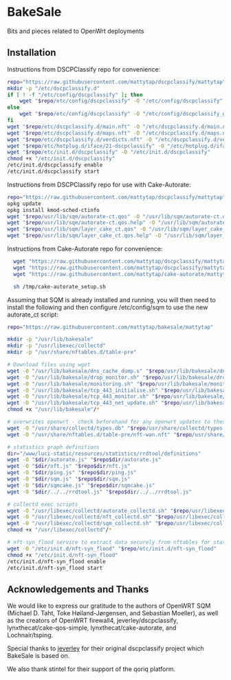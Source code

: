 # BakeSale

Bits and pieces related to OpenWrt deployments

## Installation

Instructions from DSCPClassify repo for convenience:

```bash
repo="https://raw.githubusercontent.com/mattytap/dscpclassify/mattytap"
mkdir -p "/etc/dscpclassify.d"
if [ ! -f "/etc/config/dscpclassify" ]; then
    wget "$repo/etc/config/dscpclassify" -O "/etc/config/dscpclassify"
else
    wget "$repo/etc/config/dscpclassify" -O "/etc/config/dscpclassify_git"
fi
wget "$repo/etc/dscpclassify.d/main.nft" -O "/etc/dscpclassify.d/main.nft"
wget "$repo/etc/dscpclassify.d/maps.nft" -O "/etc/dscpclassify.d/maps.nft"
wget "$repo/etc/dscpclassify.d/verdicts.nft" -O "/etc/dscpclassify.d/verdicts.nft"
wget "$repo/etc/hotplug.d/iface/21-dscpclassify" -O "/etc/hotplug.d/iface/21-dscpclassify"
wget "$repo/etc/init.d/dscpclassify" -O "/etc/init.d/dscpclassify"
chmod +x "/etc/init.d/dscpclassify"
/etc/init.d/dscpclassify enable
/etc/init.d/dscpclassify start
```

Instructions from DSCPClassify repo for use with Cake-Autorate:

```bash
repo="https://raw.githubusercontent.com/mattytap/dscpclassify/mattytap"
opkg update
opkg install kmod-sched-ctinfo
wget "$repo/usr/lib/sqm/autorate-ct.qos" -O "/usr/lib/sqm/autorate-ct.qos"
wget "$repo/usr/lib/sqm/autorate-ct.qos.help" -O "/usr/lib/sqm/autorate-ct.qos.help"
wget "$repo/usr/lib/sqm/layer_cake_ct.qos" -O "/usr/lib/sqm/layer_cake_ct.qos"
wget "$repo/usr/lib/sqm/layer_cake_ct.qos.help" -O "/usr/lib/sqm/layer_cake_ct.qos.help"

```

Instructions from Cake-Autorate repo for convenience:

```bash
  wget "https://raw.githubusercontent.com/mattytap/dscpclassify/mattytap/usr/lib/sqm/autorate-ct.qos" -O "/usr/lib/sqm/autorate-ct.qos"
  wget "https://raw.githubusercontent.com/mattytap/dscpclassify/mattytap/usr/lib/sqm/autorate-ct.qos.help" -O "/usr/lib/sqm/autorate-ct.qos.help"
  wget "https://raw.githubusercontent.com/mattytap/cake-autorate/mattytap/setup.sh" -O "/tmp/cake-autorate_setup.sh"

  sh /tmp/cake-autorate_setup.sh

```

Assuming that SQM is already installed and running, you will then need to install the following and then configure /etc/config/sqm to use the new autorate_ct script:

```bash
repo="https://raw.githubusercontent.com/mattytap/bakesale/mattytap"

mkdir -p "/usr/lib/bakesale"
mkdir -p "/usr/libexec/collectd"
mkdir -p "/usr/share/nftables.d/table-pre"

# Download files using wget
wget -O "/usr/lib/bakesale/dns_cache_dump.s" "$repo/usr/lib/bakesale/dns_cache_dump.sh"
wget -O "/usr/lib/bakesale/drop_monitor.sh" "$repo/usr/lib/bakesale/drop_monitor.sh"
wget -O "/usr/lib/bakesale/monitoring.sh" "$repo/usr/lib/bakesale/monitoring.sh"
wget -O "/usr/lib/bakesale/tcp_443_initialise.sh" "$repo/usr/lib/bakesale/tcp_443_initialise.sh"
wget -O "/usr/lib/bakesale/tcp_443_monitor.sh" "$repo/usr/lib/bakesale/tcp_443_monitor.sh"
wget -O "/usr/lib/bakesale/tcp_443_net_update.sh" "$repo/usr/lib/bakesale/tcp_443_net_update.sh"
chmod +x "/usr/lib/bakesale"/*

# overwrites openwrt - check beforehand for any openwrt updates to these files
wget -O "/usr/share/collectd/types.db" "$repo/usr/share/collectd/types.db"
wget -O "/usr/share/nftables.d/table-pre/nft-wan.nft" "$repo/usr/share/nftables.d/table-pre/nft-wan.nft"

# statistics graph definitions
dir="/www/luci-static/resources/statistics/rrdtool/definitions"
wget -O "$dir/autorate.js" "$repo$dir/autorate.js"
wget -O "$dir/nft.js" "$repo$dir/nft.js"
wget -O "$dir/ping.js" "$repo$dir/ping.js"
wget -O "$dir/sqm.js" "$repo$dir/sqm.js"
wget -O "$dir/sqmcake.js" "$repo$dir/sqmcake.js"
wget -O "$dir/../../rrdtool.js" "$repo$dir/../../rrdtool.js"

# collectd exec scripts
wget -O "/usr/libexec/collectd/autorate_collectd.sh" "$repo/usr/libexec/collectd/autorate_collectd.sh"
wget -O "/usr/libexec/collectd/nft_collectd.sh" "$repo/usr/libexec/collectd/nft_collectd.sh"
wget -O "/usr/libexec/collectd/sqm_collectd.sh" "$repo/usr/libexec/collectd/sqm_collectd.sh"
chmod +x "/usr/libexec/collectd"/*

# nft-syn_flood service to extract data securely from nftables for statistics
wget -O "/etc/init.d/nft-syn_flood" "$repo/etc/init.d/nft-syn_flood"
chmod +x "/etc/init.d/nft-syn_flood"
/etc/init.d/nft-syn_flood enable
/etc/init.d/nft-syn_flood start

```

## Acknowledgements and Thanks

We would like to express our gratitude to the authors of OpenWRT SQM (Michael D. Taht, Toke Høiland-Jørgensen, and Sebastian Moeller), as well as the creators of OpenWRT firewall4, jeverley/dscpclassify, lynxthecat/cake-qos-simple, lynxthecat/cake-autorate, and Lochnair/tsping.

Special thanks to [jeverley](https://github.com/jeverley) for their original dscpclassify project which BakeSale is based on.

We also thank stintel for their support of the qoriq platform.
